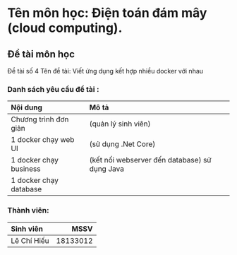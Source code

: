 # Tên môn học: Điện toán đám mây (cloud computing).
## Đề tài môn học
   Đề tài số 4
   Tên đề tài: Viết ứng dụng kết hợp nhiều docker với nhau
### Danh sách yêu cầu đề tài :
| Nội dung                    | Mô tả                                         | 
| :---------------------------|:----|       
| Chương trình đơn giản       | (quản lý sinh viên)                           | 
| 1 docker chạy web UI        | (sử dụng .Net Core)                           | 
| 1 docker chạy business      | (kết nối webserver đến database) sử dụng Java |
| 1 docker chạy database      |                                               |

### Thành viên:

|   Sinh viên      |     MSSV      |     
| :---             |          ---: |
| Lê Chí Hiếu      |   18133012    |

